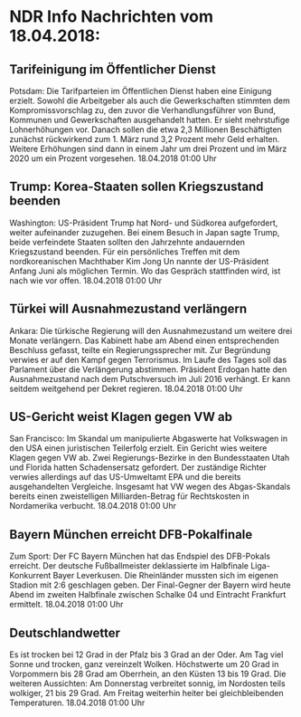 # NDR Info Nachrichten vom 18.04.2018:


## Tarifeinigung im Öffentlicher Dienst
Potsdam: Die Tarifparteien im Öffentlichen Dienst haben eine Einigung erzielt. Sowohl die Arbeitgeber als auch die Gewerkschaften stimmten dem Kompromissvorschlag zu, den zuvor die Verhandlungsführer von Bund, Kommunen und Gewerkschaften ausgehandelt hatten. Er sieht mehrstufige Lohnerhöhungen vor. Danach sollen die etwa 2,3 Millionen Beschäftigten zunächst rückwirkend zum 1. März rund 3,2 Prozent mehr Geld erhalten. Weitere Erhöhungen sind dann in einem Jahr um drei Prozent und im März 2020 um ein Prozent vorgesehen. 18.04.2018 01:00 Uhr 

## Trump: Korea-Staaten sollen Kriegszustand beenden
Washington: US-Präsident Trump hat Nord- und Südkorea aufgefordert, weiter aufeinander zuzugehen. Bei einem Besuch in Japan sagte Trump, beide verfeindete Staaten sollten den Jahrzehnte andauernden Kriegszustand beenden. Für ein persönliches Treffen mit dem nordkoreanischen Machthaber Kim Jong Un nannte der US-Präsident Anfang Juni als möglichen Termin. Wo das Gespräch stattfinden wird, ist nach wie vor offen. 18.04.2018 01:00 Uhr 

## Türkei will Ausnahmezustand verlängern
Ankara: Die türkische Regierung will den Ausnahmezustand um weitere drei Monate verlängern. Das Kabinett habe am Abend einen entsprechenden Beschluss gefasst, teilte ein Regierungssprecher mit. Zur Begründung verwies er auf den Kampf gegen Terrorismus. Im Laufe des Tages soll das Parlament über die Verlängerung abstimmen. Präsident Erdogan hatte den Ausnahmezustand nach dem Putschversuch im Juli 2016 verhängt. Er kann seitdem weitgehend per Dekret regieren. 18.04.2018 01:00 Uhr 

## US-Gericht weist Klagen gegen VW ab
San Francisco: Im Skandal um manipulierte Abgaswerte hat Volkswagen in den USA einen juristischen Teilerfolg erzielt. Ein Gericht wies weitere Klagen gegen VW ab. Zwei Regierungs-Bezirke in den Bundesstaaten Utah und Florida hatten Schadensersatz gefordert. Der zuständige Richter verwies allerdings auf das US-Umweltamt EPA und die bereits ausgehandelten Vergleiche. Insgesamt hat VW wegen des Abgas-Skandals bereits einen zweistelligen Milliarden-Betrag für Rechtskosten in Nordamerika verbucht. 18.04.2018 01:00 Uhr 

## Bayern München erreicht DFB-Pokalfinale
Zum Sport: Der FC Bayern München hat das Endspiel des DFB-Pokals erreicht. Der deutsche Fußballmeister deklassierte im Halbfinale Liga-Konkurrent Bayer Leverkusen. Die Rheinländer mussten sich im eigenen Stadion mit 2:6 geschlagen geben. Der Final-Gegner der Bayern wird heute Abend im zweiten Halbfinale zwischen Schalke 04 und Eintracht Frankfurt ermittelt. 18.04.2018 01:00 Uhr 

## Deutschlandwetter
Es ist trocken bei 12 Grad in der Pfalz bis 3 Grad an der Oder. Am Tag viel Sonne und trocken, ganz vereinzelt Wolken. Höchstwerte um 20 Grad in Vorpommern bis 28 Grad am Oberrhein, an den Küsten 13 bis 19 Grad. Die weiteren Aussichten: Am Donnerstag verbreitet sonnig, im Nordosten teils wolkiger, 21 bis 29 Grad. Am Freitag weiterhin heiter bei gleichbleibenden Temperaturen. 18.04.2018 01:00 Uhr 
